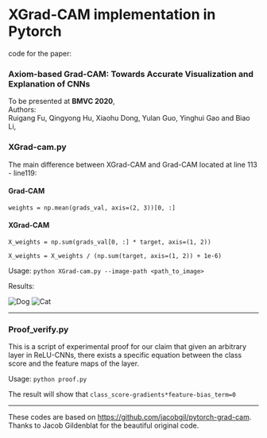 # XGrad-CAM implementation in Pytorch 

code for the paper:
### Axiom-based Grad-CAM: Towards Accurate Visualization and Explanation of CNNs

To be presented at **BMVC 2020**,
<br>
Authors:
<br>
Ruigang Fu,
Qingyong Hu,
Xiaohu Dong,
Yulan Guo,
Yinghui Gao and
Biao Li,
<br>

### XGrad-cam.py ### 
The main difference between XGrad-CAM and Grad-CAM located at line 113 - line119:
####  Grad-CAM  ####
`weights = np.mean(grads_val, axis=(2, 3))[0, :]`
####  XGrad-CAM  ####
`X_weights = np.sum(grads_val[0, :] * target, axis=(1, 2))`

`X_weights = X_weights / (np.sum(target, axis=(1, 2)) + 1e-6)`

Usage: `python XGrad-cam.py --image-path <path_to_image>`

Results:

![Dog](https://github.com/jacobgil/pytorch-grad-cam/blob/master/examples/dog.jpg?raw=true) ![Cat](https://github.com/jacobgil/pytorch-grad-cam/blob/master/examples/cat.jpg?raw=true)

----------

### Proof_verify.py ### 
This is a script of experimental proof for our claim that given an arbitrary layer in ReLU-CNNs, there
exists a specific equation between the class score and the feature maps of the layer.

Usage: `python proof.py`

The result will show that `class_score-gradients*feature-bias_term=0`

----------

These codes are based on https://github.com/jacobgil/pytorch-grad-cam.
Thanks to Jacob Gildenblat for the beautiful original code.
